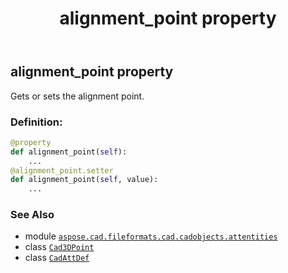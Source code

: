 ﻿---
title: alignment_point property
second_title: Aspose.CAD for Python via .NET API References
description: 
type: docs
weight: 60
url: /python-net/aspose.cad.fileformats.cad.cadobjects.attentities/cadattdef/alignment_point/
is_root: false
---

## alignment_point property


Gets or sets the alignment point.
### Definition:
```python
@property
def alignment_point(self):
    ...
@alignment_point.setter
def alignment_point(self, value):
    ...
```

### See Also
* module [`aspose.cad.fileformats.cad.cadobjects.attentities`](../../)
* class [`Cad3DPoint`](/cad/python-net/aspose.cad.fileformats.cad.cadobjects/cad3dpoint)
* class [`CadAttDef`](/cad/python-net/aspose.cad.fileformats.cad.cadobjects.attentities/cadattdef)
